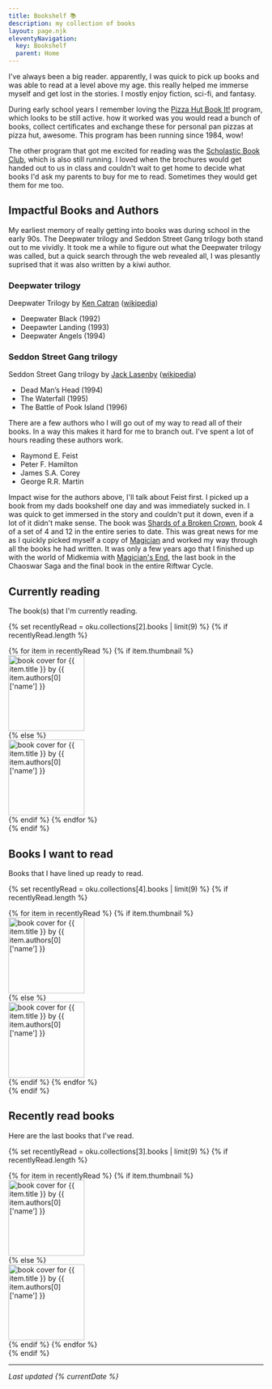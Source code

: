 ```yaml
---
title: Bookshelf 📚
description: my collection of books
layout: page.njk
eleventyNavigation:
  key: Bookshelf
  parent: Home
---
```


I've always been a big reader. apparently, I was quick to pick up books and was able to read at a level above my age. this really helped me immerse myself and get lost in the stories. I mostly enjoy fiction, sci-fi, and fantasy.

During early school years I remember loving the [Pizza Hut Book It!](https://www.bookitprogram.com/) program, which looks to be still active. how it worked was you would read a bunch of books, collect certificates and exchange these for personal pan pizzas at pizza hut, awesome. This program has been running since 1984, wow!

The other program that got me excited for reading was the [Scholastic Book Club](https://www.scholastic.co.nz/schools/book-club/), which is also still running. I loved when the brochures would get handed out to us in class and couldn't wait to get home to decide what books I'd ask my parents to buy for me to read. Sometimes they would get them for me too.

## Impactful Books and Authors

My earliest memory of really getting into books was during school in the early 90s. The Deepwater trilogy and Seddon Street Gang trilogy both stand out to me vividly. It took me a while to figure out what the Deepwater trilogy was called, but a quick search through the web revealed all, I was plesantly suprised that it was also written by a kiwi author.

### Deepwater trilogy
Deepwater Trilogy by [Ken Catran](https://www.read-nz.org/writer/catran-ken/) ([wikipedia](https://en.wikipedia.org/wiki/Deepwater_trilogy))
- Deepwater Black (1992)
- Deepawter Landing (1993)
- Deepwater Angels (1994)

### Seddon Street Gang trilogy
Seddon Street Gang trilogy by [Jack Lasenby](https://www.read-nz.org/writer/lasenby-jack/) ([wikipedia](https://en.wikipedia.org/wiki/Jack_Lasenby))
- Dead Man’s Head (1994)
- The Waterfall (1995)
- The Battle of Pook Island (1996)

There are a few authors who I will go out of my way to read all of their books. In a way this makes it hard for me to branch out. I've spent a lot of hours reading these authors work.

- Raymond E. Feist
- Peter F. Hamilton
- James S.A. Corey
- George R.R. Martin

Impact wise for the authors above, I'll talk about Feist first. I picked up a book from my dads bookshelf one day and was immediately sucked in. I was quick to get immersed in the story and couldn't put it down, even if a lot of it didn't make sense. The book was [Shards of a Broken Crown](https://en.wikipedia.org/wiki/Shards_of_a_Broken_Crown), book 4 of a set of 4 and 12 in the entire series to date. This was great news for me as I quickly picked myself a copy of [Magician](https://en.wikipedia.org/wiki/Magician_(Feist_novel)) and worked my way through all the books he had written. It was only a few years ago that I finished up with the world of Midkemia with [Magician's End](https://en.wikipedia.org/wiki/Magician%27s_End), the last book in the Chaoswar Saga and the final book in the entire Riftwar Cycle.

## Currently reading

The book(s) that I'm currently reading.

{% set recentlyRead = oku.collections[2].books | limit(9) %}
{% if recentlyRead.length %}
<div class="flex-grid">
{% for item in recentlyRead %}
{% if item.thumbnail %}
<div class="flex-grid__cell">
<a href="https://oku.club/book/{{ item.slug }}">
<img src="{{ item.thumbnail }}" alt="book cover for {{ item.title }} by {{ item.authors[0]['name'] }}" width="150px">
</a>
</div>
{% else %}
<div class="flex-grid__cell">
<a href="https://oku.club/book/{{ item.slug }}">
<img src="../img/generic-cover.png" alt="book cover for {{ item.title }} by {{ item.authors[0]['name'] }}" width="150px">
</a>
</div>
{% endif %}
{% endfor %}
</div>
{% endif %}

## Books I want to read

Books that I have lined up ready to read.

{% set recentlyRead = oku.collections[4].books | limit(9) %}
{% if recentlyRead.length %}
<div class="flex-grid">
{% for item in recentlyRead %}
{% if item.thumbnail %}
<div class="flex-grid__cell">
<a href="https://oku.club/book/{{ item.slug }}">
<img src="{{ item.thumbnail }}" alt="book cover for {{ item.title }} by {{ item.authors[0]['name'] }}" width="150px">
</a>
</div>
{% else %}
<div class="flex-grid__cell">
<a href="https://oku.club/book/{{ item.slug }}">
<img src="../img/generic-cover.png" alt="book cover for {{ item.title }} by {{ item.authors[0]['name'] }}" width="150px">
</a>
</div>
{% endif %}
{% endfor %}
</div>
{% endif %}

## Recently read books

Here are the last books that I've read.

{% set recentlyRead = oku.collections[3].books | limit(9) %}
{% if recentlyRead.length %}
<div class="flex-grid">
{% for item in recentlyRead %}
{% if item.thumbnail %}
<div class="flex-grid__cell">
<a href="https://oku.club/book/{{ item.slug }}">
<img src="{{ item.thumbnail }}" alt="book cover for {{ item.title }} by {{ item.authors[0]['name'] }}" width="150px">
</a>
</div>
{% else %}
<div class="flex-grid__cell">
<a href="https://oku.club/book/{{ item.slug }}">
<img src="../img/generic-cover.png" alt="book cover for {{ item.title }} by {{ item.authors[0]['name'] }}" width="150px">
</a>
</div>
{% endif %}
{% endfor %}
</div>
{% endif %}

---
_Last updated {% currentDate %}_